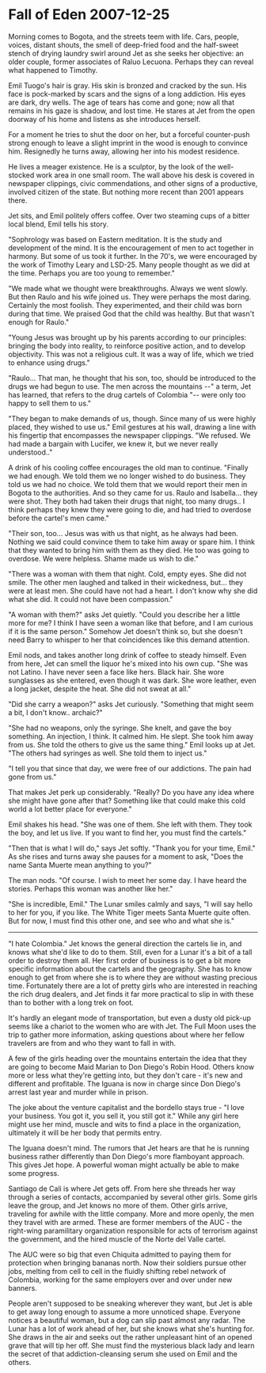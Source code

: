 <!-- TITLE: Fall of Eden 2007-12-25 -->
<!-- SUBTITLE: A game log for Fall of Eden -->

# Fall of Eden 2007-12-25

Morning comes to Bogota, and the streets teem with life. Cars, people, voices, distant shouts, the smell of deep-fried food and the half-sweet stench of drying laundry swirl around Jet as she seeks her objective: an older couple, former associates of Raluo Lecuona. Perhaps they can reveal what happened to Timothy.

Emil Tuogo's hair is gray. His skin is bronzed and cracked by the sun. His face is pock-marked by scars and the signs of a long addiction. His eyes are dark, dry wells. The age of tears has come and gone; now all that remains in his gaze is shadow, and lost time. He stares at Jet from the open doorway of his home and listens as she introduces herself.

For a moment he tries to shut the door on her, but a forceful counter-push strong enough to leave a slight imprint in the wood is enough to convince him. Resignedly he turns away, allowing her into his modest residence.

He lives a meager existence. He is a sculptor, by the look of the well-stocked work area in one small room. The wall above his desk is covered in newspaper clippings, civic commendations, and other signs of a productive, involved citizen of the state. But nothing more recent than 2001 appears there.

Jet sits, and Emil politely offers coffee. Over two steaming cups of a bitter local blend, Emil tells his story.

"Sophrology was based on Eastern meditation. It is the study and development of the mind. It is the encouragement of men to act together in harmony. But some of us took it further. In the 70's, we were encouraged by the work of Timothy Leary and LSD-25. Many people thought as we did at the time. Perhaps you are too young to remember."

"We made what we thought were breakthroughs. Always we went slowly. But then Raulo and his wife joined us. They were perhaps the most daring. Certainly the most foolish. They experimented, and their child was born during that time. We praised God that the child was healthy. But that wasn't enough for Raulo."

"Young Jesus was brought up by his parents according to our principles: bringing the body into reality, to reinforce positive action, and to develop objectivity. This was not a religious cult. It was a way of life, which we tried to enhance using drugs."

"Raulo... That man, he thought that his son, too, should be introduced to the drugs we had begun to use. The men across the mountains --" a term, Jet has learned, that refers to the drug cartels of Colombia "-- were only too happy to sell them to us."

"They began to make demands of us, though. Since many of us were highly placed, they wished to use us." Emil gestures at his wall, drawing a line with his fingertip that encompasses the newspaper clippings. "We refused. We had made a bargain with Lucifer, we knew it, but we never really understood.."

A drink of his cooling coffee encourages the old man to continue. "Finally we had enough. We told them we no longer wished to do business. They told us we had no choice. We told them that we would report their men in Bogota to the authorities. And so they came for us. Raulo and Isabella... they were shot. They both had taken their drugs that night, too many drugs.. I think perhaps they knew they were going to die, and had tried to overdose before the cartel's men came."

"Their son, too... Jesus was with us that night, as he always had been. Nothing we said could convince them to take him away or spare him. I think that they wanted to bring him with them as they died. He too was going to overdose. We were helpless. Shame made us wish to die."

"There was a woman with them that night. Cold, empty eyes. She did not smile. The other men laughed and talked in their wickedness, but... they were at least men. She could have not had a heart. I don't know why she did what she did. It could not have been compassion."

"A woman with them?" asks Jet quietly. "Could you describe her a little more for me? I think I have seen a woman like that before, and I am curious if it is the same person." Somehow Jet doesn't think so, but she doesn't need Barry to whisper to her that coincidences like this demand attention.

Emil nods, and takes another long drink of coffee to steady himself. Even from here, Jet can smell the liquor he's mixed into his own cup. "She was not Latino. I have never seen a face like hers. Black hair. She wore sunglasses as she entered, even though it was dark. She wore leather, even a long jacket, despite the heat. She did not sweat at all."

"Did she carry a weapon?" asks Jet curiously. "Something that might seem a bit, I don't know.. archaic?"

"She had no weapons, only the syringe. She knelt, and gave the boy something. An injection, I think. It calmed him. He slept. She took him away from us. She told the others to give us the same thing." Emil looks up at Jet. "The others had syringes as well. She told them to inject us."

"I tell you that since that day, we were free of our addictions. The pain had gone from us."

That makes Jet perk up considerably. "Really? Do you have any idea where she might have gone after that? Something like that could make this cold world a lot better place for everyone."

Emil shakes his head. "She was one of them. She left with them. They took the boy, and let us live. If you want to find her, you must find the cartels."

"Then that is what I will do," says Jet softly. "Thank you for your time, Emil." As she rises and turns away she pauses for a moment to ask, "Does the name Santa Muerte mean anything to you?"

The man nods. "Of course. I wish to meet her some day. I have heard the stories. Perhaps this woman was another like her."

"She is incredible, Emil." The Lunar smiles calmly and says, "I will say hello to her for you, if you like. The White Tiger meets Santa Muerte quite often. But for now, I must find this other one, and see who and what she is."

---

"I hate Colombia." Jet knows the general direction the cartels lie in, and knows what she'd like to do to them. Still, even for a Lunar it's a bit of a tall order to destroy them all. Her first order of business is to get a bit more specific information about the cartels and the geography. She has to know enough to get from where she is to where they are without wasting precious time. Fortunately there are a lot of pretty girls who are interested in reaching the rich drug dealers, and Jet finds it far more practical to slip in with these than to bother with a long trek on foot.

It's hardly an elegant mode of transportation, but even a dusty old pick-up seems like a chariot to the women who are with Jet. The Full Moon uses the trip to gather more information, asking questions about where her fellow travelers are from and who they want to fall in with.

A few of the girls heading over the mountains entertain the idea that they are going to become Maid Marian to Don Diego's Robin Hood. Others know more or less what they're getting into, but they don't care - it's new and different and profitable. The Iguana is now in charge since Don Diego's arrest last year and murder while in prison.

The joke about the venture capitalist and the bordello stays true - "I love your business. You got it, you sell it, you still got it." While any girl here might use her mind, muscle and wits to find a place in the organization, ultimately it will be her body that permits entry.

The Iguana doesn't mind. The rumors that Jet hears are that he is running business rather differently than Don Diego's more flamboyant approach. This gives Jet hope. A powerful woman might actually be able to make some progress.

Santiago de Cali is where Jet gets off. From here she threads her way through a series of contacts, accompanied by several other girls. Some girls leave the group, and Jet knows no more of them. Other girls arrive, traveling for awhile with the little company. More and more openly, the men they travel with are armed. These are former members of the AUC - the right-wing paramilitary organization responsible for acts of terrorism against the government, and the hired muscle of the Norte del Valle cartel.

The AUC were so big that even Chiquita admitted to paying them for protection when bringing bananas north. Now their soldiers pursue other jobs, melting from cell to cell in the fluidly shifting rebel network of Colombia, working for the same employers over and over under new banners.

People aren't supposed to be sneaking wherever they want, but Jet is able to get away long enough to assume a more unnoticed shape. Everyone notices a beautiful woman, but a dog can slip past almost any radar. The Lunar has a lot of work ahead of her, but she knows what she's hunting for. She draws in the air and seeks out the rather unpleasant hint of an opened grave that will tip her off. She must find the mysterious black lady and learn the secret of that addiction-cleansing serum she used on Emil and the others.